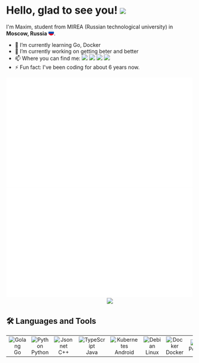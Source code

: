 # Hello, glad to see you! <img src="https://media.giphy.com/media/hvRJCLFzcasrR4ia7z/giphy.gif" width="5%">

I'm Maxim, student from MIREA (Russian technological university) in **Moscow, Russia** <svg id="Layer_1" width="15" enable-background="new 0 0 512 512" viewBox="0 0 512 512" xmlns="http://www.w3.org/2000/svg"><circle cx="256" cy="256" fill="#f0f0f0" r="256"/><path d="m496.077 345.043c10.291-27.733 15.923-57.729 15.923-89.043s-5.632-61.31-15.923-89.043h-480.154c-10.29 27.733-15.923 57.729-15.923 89.043s5.633 61.31 15.923 89.043l240.077 22.261z" fill="#0052b4"/><path d="m256 512c110.071 0 203.906-69.472 240.077-166.957h-480.154c36.171 97.485 130.006 166.957 240.077 166.957z" fill="#d80027"/></svg>.

- 🌱 I’m currently learning Go, Docker
- 🔭 I’m currently working on getting beter and better
- 📫 Where you can find me: <a href="https://t.me/mos_gor"><img src="https://img.shields.io/badge/Telegram-blue?&logo=telegram&logoColor=blue&labelColor=e6ecf4"></a> <a href="https://vk.com/mos_gor"><img src="https://img.shields.io/badge/VK-blue?logo=vk&logoColor=blue&labelColor=e6ecf4"></a> <a href="https://leetcode.com/u/mos_gor/"><img src="https://img.shields.io/badge/LeetCode-black?logo=leetcode&labelColor=e6ecf4"></a> <a href="https://www.instagram.com/mos_gor_/"><img src="https://img.shields.io/badge/Instagram-e6ecf4?logo=instagram&logoColor=white&labelColor=red"></a>
- ⚡ Fun fact: I've been coding for about 6 years now.

<div>
	<img src="https://raw.githubusercontent.com/mosgor/github-stats-transparent/output/generated/overview.svg">
	<img src="https://raw.githubusercontent.com/mosgor/github-stats-transparent/output/generated/languages.svg">
</div>

<div>
	&emsp;&emsp;&emsp;&emsp;
	&emsp;&emsp;&emsp;&emsp;
	&emsp;&emsp;&emsp;&emsp;
	&emsp;&emsp;&emsp;&emsp;
	&emsp;&emsp;
	<img src="https://komarev.com/ghpvc/?username=mosgor&style=flat-square&color=blue"/>
</div>

## 🛠️ Languages and Tools

<table>
  <tr>
    <td align="center" width="96">
	    <img src="https://www.svgrepo.com/show/353795/go.svg" width="48" height="48" alt="Golang" />
	    <br>Go
    </td>
    <td align="center" width="96">
	    <img src="https://www.svgrepo.com/show/452091/python.svg" width="48" height="48" alt="Python" />
	    <br>Python
    </td>
    <td align="center" width="96">
	    <img src="https://www.svgrepo.com/show/452183/cpp.svg" width="48" height="48" alt="Jsonnet" />
	    <br>C++
    </td>
    <td align="center" width="96">
	    <img src="https://www.svgrepo.com/show/452234/java.svg" width="48" height="48" alt="TypeScript" />
	    <br>Java
    </td>
    <td align="center" width="96">
	    <img src="https://upload.wikimedia.org/wikipedia/commons/5/55/Android_Studio_Logo_%282023%29.svg" width="48" height="48" alt="Kubernetes" />
	    <br>Android
    </td>
    <td align="center"  width="96">
	    <img src="https://www.svgrepo.com/show/452054/linux.svg" width="48" height="48" alt="Debian" />
	    <br>Linux
    </td>
    <td align="center" width="96"> 
	    <img src="https://www.svgrepo.com/show/452192/docker.svg" width="48" height="48" alt="Docker" />
	    <br>Docker
    </td>
    <td align="center" width="96">
	    <img src="https://www.svgrepo.com/show/354200/postgresql.svg" width="48" height="48" alt="Grafana" />
	    <br>PostgreSQL
    </td>
    <td align="center" width="96">
	    <img src="https://www.svgrepo.com/show/452210/git.svg" width="48" height="48" alt="Grafana" />
	    <br>Git
    </td>
  </tr>
</table>
<!--
- 👯 I’m looking to collaborate on ... 
- 🤔 I’m looking for help with ...
- 💬 Ask me about ...
- 😄 Pronouns: ...
-->

